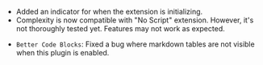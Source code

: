 
<items-block data-variant="improvement">

- Added an indicator for when the extension is initializing.
- Complexity is now compatible with "No Script" extension. However, it's not thoroughly tested yet. Features may not work as expected.

</items-block>

<items-block data-variant="bug-fix">

- `Better Code Blocks`: Fixed a bug where markdown tables are not visible when this plugin is enabled.

</items-block>
